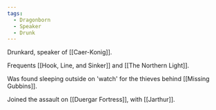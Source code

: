 ```yaml
---
tags:
  - Dragonborn
  - Speaker
  - Drunk
---
```


Drunkard, speaker of [[Caer-Konig]].

Frequents [[Hook, Line, and Sinker]] and [[The Northern Light]]. 

Was found sleeping outside on 'watch' for the thieves behind [[Missing Gubbins]].

Joined the assault on [[Duergar Fortress]], with [[Jarthur]].
